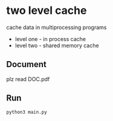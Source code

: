 # two level cache
cache data in multiprocessing programs
* level one - in process cache 
* level two - shared memory cache

## Document
plz read DOC.pdf

## Run
``` bash 
python3 main.py
```